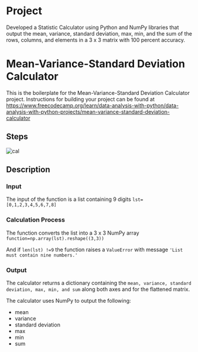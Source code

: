 # Project

Developed a Statistic Calculator using Python and NumPy libraries that output the mean, variance, standard deviation, max, min, and the sum of the rows, columns, and elements in a 3 x 3 matrix with 100 percent accuracy.

# Mean-Variance-Standard Deviation Calculator

This is the boilerplate for the Mean-Variance-Standard Deviation Calculator project. 
Instructions for building your project can be found at https://www.freecodecamp.org/learn/data-analysis-with-python/data-analysis-with-python-projects/mean-variance-standard-deviation-calculator

## Steps

![cal](https://user-images.githubusercontent.com/7541585/209807233-f4e6b5ea-bdd8-4915-aa8f-367eede95dab.jpg)

## Description

### Input

The input of the function is a list containing 9 digits `lst=[0,1,2,3,4,5,6,7,8]`

### Calculation Process

The function converts the list into a 3 x 3 NumPy array `function=np.array(lst).reshape((3,3))` 

And if `len(lst) !=9` the function raises a `ValueError` with message `'List must contain nine numbers.'`

### Output

The calculator returns a dictionary containing the `mean, variance, standard deviation, max, min, and sum` along both axes and for the flattened matrix.

The calculator uses NumPy to output the following:

- mean 
- variance 
- standard deviation 
- max 
- min
- sum 